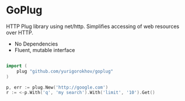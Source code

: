 # GoPlug
HTTP Plug library using net/http. Simplifies accessing of web resources over HTTP.

- No Dependencies
- Fluent, mutable interface

```go

import (
	plug "github.com/yurigorokhov/goplug"
)

p, err := plug.New('http://google.com')
r := <-p.With('q', 'my search').With('limit', '10').Get()

```
